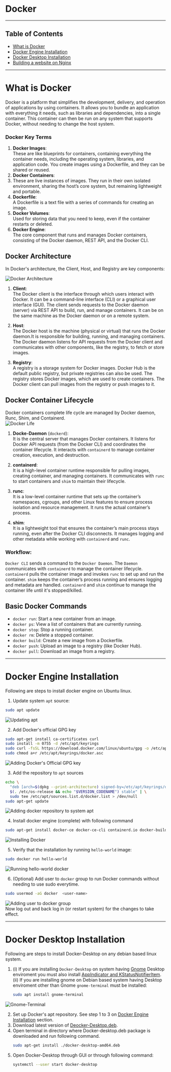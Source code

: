 # Docker
---
## Table of Contents

- [What is Docker](#what-is-docker)
- [Docker Engine Installation](#docker-engine-installation)
- [Docker Desktop Installation](#docker-desktop-installation)
- [Building a website on Nginx](#building-a-website-on-nginx)
---
# What is Docker
Docker is a platform that simplifies the development, delivery, and operation of applications by using containers. It allows you to bundle an application with everything it needs, such as libraries and dependencies, into a single container. This container can then be run on any system that supports Docker, without needing to change the host system.

### Docker Key Terms

1. **Docker Images**:     
   These are like blueprints for containers, containing everything the container needs, including the operating system, libraries, and application code. You create images using a Dockerfile, and they can be shared or reused.
2. **Docker Containers**:    
3. These are live instances of images. They run in their own isolated environment, sharing the host’s core system, but remaining lightweight and portable.
3. **Dockerfile**:             
   A Dockerfile is a text file with a series of commands for creating an image.
4. **Docker Volumes**:           
    Used for storing data that you need to keep, even if the container restarts or deleted.
5. **Docker Engine**:           
   The core component that runs and manages Docker containers, consisting of the Docker daemon, REST API, and the Docker CLI.
   
## Docker Architecture
In Docker's architecture, the Client, Host, and Registry are key components:

![Docker Architecture](images/d1.jpg)  

1. **Client**:          
   The Docker client is the interface through which users interact with Docker. It can be a command-line interface (CLI) or a graphical user interface (GUI). The client sends requests to the Docker daemon (server) via REST API to build, run, and manage containers. It can be on the same machine as the Docker daemon or on a remote system.

2. **Host**:         
   The Docker host is the machine (physical or virtual) that runs the Docker daemon.It is responsible for building, running, and managing containers. The Docker daemon listens for API requests from the Docker client and communicates with other components, like the registry, to fetch or store images.

3. **Registry**:             
   A registry is a storage system for Docker images. Docker Hub is the default public registry, but private registries can also be used. The registry stores Docker images, which are used to create containers. The Docker client can pull images from the registry or push images to it.

## Docker Container Lifecycle
Docker containers complete life cycle are managed by Docker daemon, Runc, Shim, and Containerd.                  
![Docker Life](images/d2.jpg)  

1. **Docke-Daemon** (`dockerd`):          
   It is the central server that manages Docker containers. It listens for Docker API requests (from the Docker CLI) and coordinates the container lifecycle. It interacts with `containerd` to manage container creation, execution, and destruction.

2. **containerd**:            
   It is a high-level container runtime responsible for pulling images, creating container, and managing containers. It communicates with `runc` to start containers and `shim` to maintain their lifecycle.

3. **runc**:          
   It is a low-level container runtime that sets up the container’s namespaces, cgroups, and other Linux features to ensure process isolation and resource management. It runs the actual container’s process.

4. **shim**:             
   It is a lightweight tool that ensures the container’s main process stays running, even after the Docker CLI disconnects. It manages logging and other metadata while working with `containerd` and `runc`.

### Workflow:      
`Docker CLI` sends a command to the `Docker Daemon`. The `Daemon` communicates with `containerd` to manage the container lifecycle. `containerd` pulls the container image and invokes `runc` to set up and run the container. `shim` keeps the container’s process running and ensures logging and metadata are handled. `containerd` and `shim` continue to manage the container life until it's stopped/killed.



## Basic Docker Commands

- `docker run`: Start a new container from an image.
- `docker ps`: View a list of containers that are currently running.
- `docker stop`: Stop a running container.
- `docker rm`: Delete a stopped container.
- `docker build`: Create a new image from a Dockerfile.
- `docker push`: Upload an image to a registry (like Docker Hub).
- `docker pull`: Download an image from a registry.

---
# Docker Engine Installation
Following are steps to install docker engine on Ubuntu linux.
1. Update system `apt` source:
```bash
sudo apt update
```
![Updating apt](images/1.jpg)   

2. Add Docker's official GPG key
```bash
sudo apt-get install ca-certificates curl
sudo install -m 0755 -d /etc/apt/keyrings
sudo curl -fsSL https://download.docker.com/linux/ubuntu/gpg -o /etc/apt/keyrings/docker.asc
sudo chmod a+r /etc/apt/keyrings/docker.asc
```               
![Adding Docker's Official GPG key](images/2.jpg)   

3. Add the repository to `apt` sources
```bash
echo \
  "deb [arch=$(dpkg --print-architecture) signed-by=/etc/apt/keyrings/docker.asc] https://download.docker.com/linux/ubuntu \
  $(. /etc/os-release && echo "$VERSION_CODENAME") stable" | \
  sudo tee /etc/apt/sources.list.d/docker.list > /dev/null
sudo apt-get update
```
![Adding docker repository to system apt](images/3.jpg)   

4. Install docker engine (complete) with following command
```bash
sudo apt-get install docker-ce docker-ce-cli containerd.io docker-buildx-plugin docker-compose-plugin
```
![Installing Docker](images/4.jpg)   

                 
5. Verify that the installation by running `hello-world` image:
```bash
sudo docker run hello-world
```
![Running hello-world docker](images/5.jpg)    
       
6. (Optional) Add user to `docker` group to run Docker commands without needing to use sudo everytime.
```bash
sudo usermod -aG docker  <user-name>
```
![Adding user to docker group](images/6.jpg)   
Now log out and back log in (or restart system) for the changes to take effect.

---
# Docker Desktop Installation
Following are steps to install Docker-Desktop on any debian based linux system.
1. (i) If you are installing `Docker-Desktop` on system having [Gnome](https://www.gnome.org/) Desktop enviroment you must also install [AppIndicator and KStatusNotifierItem](https://extensions.gnome.org/extension/615/appindicator-support/).                   
   (ii) If you are installing gnome on Debian based system having Desktop enviroment other than Gnome `gnome-terminal` must be installed:
    ```bash
    sudo apt install gnome-terminal
    ```
![Gnome-Terminal](images/7.jpg)   

2. Set up Docker's apt repository. See step 1 to 3 on [Docker Engine Installation](#docker-engine-installation) section.
3. Download latest version of [Deocker-Desktop.deb](https://desktop.docker.com/linux/main/amd64/docker-desktop-amd64.deb?utm_source=docker&utm_medium=webreferral&utm_campaign=docs-driven-download-linux-amd64).
4. Open terminal in directory where Docker-desktop.deb package is downloaded and run following command.
   ```bash
   sudo apt-get install ./docker-desktop-amd64.deb
   ```
5. Open Docker-Desktop through GUI or through following command:
   ```bash
   systemctl --user start docker-desktop
   ```



